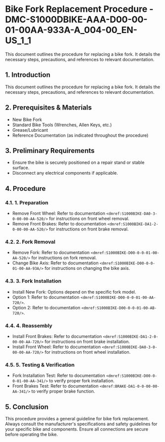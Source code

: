 # Bike Fork Replacement Procedure - DMC-S1000DBIKE-AAA-D00-00-01-00AA-933A-A_004-00_EN-US_1_1

This document outlines the procedure for replacing a bike fork. It details the necessary steps, precautions, and references to relevant documentation.

## 1. Introduction

This document outlines the procedure for replacing a bike fork. It details the necessary steps, precautions, and references to relevant documentation.

## 2. Prerequisites & Materials

*   New Bike Fork
*   Standard Bike Tools (Wrenches, Allen Keys, etc.)
*   Grease/Lubricant
*   Reference Documentation (as indicated throughout the procedure)

## 3. Preliminary Requirements

*   Ensure the bike is securely positioned on a repair stand or stable surface.
*   Disconnect any electrical components if applicable.

## 4. Procedure

### 4.1. 1. Preparation

*   Remove Front Wheel: Refer to documentation `<dmref:S1000BIKE-DA0-3-0-00-00-AA-520/>` for instructions on front wheel removal.
*   Remove Front Brakes: Refer to documentation `<dmref:S1000BIKE-DA1-2-0-00-00-AA-520/>` for instructions on front brake removal.

### 4.2. 2. Fork Removal

*   Remove Fork: Refer to documentation `<dmref:S1000BIKE-D00-0-0-01-00-AA-520/>` for instructions on fork removal.
*   Change Bike Axis: Refer to documentation `<dmref:S1000BIKE-D00-0-0-01-00-AA-93A/>` for instructions on changing the bike axis.

### 4.3. 3. Fork Installation

*   Install New Fork: Options depend on the specific fork model.
*   Option 1: Refer to documentation `<dmref:S1000BIKE-D00-0-0-01-00-AA-720/>`.
*   Option 2: Refer to documentation `<dmref:S1000BIKE-D00-0-0-01-00-AB-720/>`.

### 4.4. 4. Reassembly

*   Install Front Brakes: Refer to documentation `<dmref:S1000BIKE-DA1-2-0-00-00-AA-720/>` for instructions on front brake installation.
*   Install Front Wheel: Refer to documentation `<dmref:S1000BIKE-DA0-3-0-00-00-AA-720/>` for instructions on front wheel installation.

### 4.5. 5. Testing & Verification

*   Fork Installation Test: Refer to documentation `<dmref:S1000BIKE-D00-0-0-01-00-AA-341/>` to verify proper fork installation.
*   Front Brakes Test: Refer to documentation `<dmref:BRAKE-DA1-0-0-00-00-AA-341/>` to verify proper brake function.

## 5. Conclusion

This procedure provides a general guideline for bike fork replacement. Always consult the manufacturer's specifications and safety guidelines for your specific bike and components. Ensure all connections are secure before operating the bike.